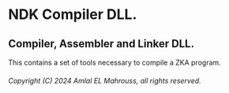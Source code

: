 # NDK Compiler DLL.

## Compiler, Assembler and Linker DLL.

This contains a set of tools necessary to compile a ZKA program.

###### Copyright (C) 2024 Amlal EL Mahrouss, all rights reserved.
